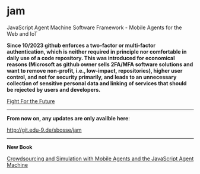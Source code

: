 # jam
JavaScript Agent Machine Software Framework - Mobile Agents for the Web and IoT

**Since 10/2023 github enforces a two-factor or multi-factor authentication, which is neither required in principle nor comfortable in daily use of a code repository. This was introduced for economical reasons (Microsoft as github owner sells 2FA/MFA software solutions and want to remove non-profit, i.e., low-impact, repositories), higher user control, and not for security primarily, and leads to an unnecessary collection of sensitive personal data and linking of services that should be rejected by users and developers.**

<a href="https://www.battleforlibraries.com/">Fight For the Future</a>

---

**From now on, any updates are only availble here**:

http://git.edu-9.de/sbosse/jam

---

**New Book**

[Crowdsourcing and Simulation with Mobile Agents and the JavaScript Agent Machine](https://leanpub.com/jamabx)
